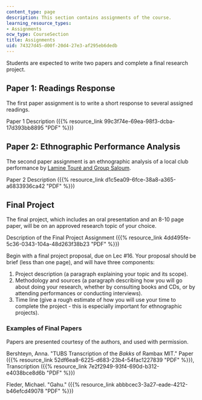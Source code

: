 ```yaml
---
content_type: page
description: This section contains assignments of the course.
learning_resource_types:
- Assignments
ocw_type: CourseSection
title: Assignments
uid: 74327d45-d00f-20d4-27e3-af295eb6dedb
---
```


Students are expected to write two papers and complete a final research project.

Paper 1: Readings Response
--------------------------

The first paper assignment is to write a short response to several assigned readings.

Paper 1 Description ({{% resource_link 99c3f74e-69ea-98f3-dcba-17d393bb8895 "PDF" %}})

Paper 2: Ethnographic Performance Analysis
------------------------------------------

The second paper assignment is an ethnographic analysis of a local club performance by [Lamine Touré and Group Saloum](http://www.laminetoure.com/groupsaloum.php).

Paper 2 Description ({{% resource_link d1c5ea09-6fce-38a8-a365-a6833936ca42 "PDF" %}})

Final Project
-------------

The final project, which includes an oral presentation and an 8-10 page paper, will be on an approved research topic of your choice.

Description of the Final Project Assignment ({{% resource_link 4dd495fe-5c36-0343-104a-48d263f38b23 "PDF" %}})

Begin with a final project proposal, due on Lec #16. Your proposal should be brief (less than one page), and will have three components:

1.  Project description (a paragraph explaining your topic and its scope).
2.  Methodology and sources (a paragraph describing how you will go about doing your research, whether by consulting books and CDs, or by attending performances or conducting interviews).
3.  Time line (give a rough estimate of how you will use your time to complete the project - this is especially important for ethnographic projects).

### Examples of Final Papers

Papers are presented courtesy of the authors, and used with permission.

Bershteyn, Anna. "TUBS Transcription of the _Bakks_ of Rambax MIT." Paper ({{% resource_link 52df6ea8-6225-d683-23b4-54fac1227839 "PDF" %}}), Transcription ({{% resource_link 7e2f2949-93f4-690d-b312-e4038bce8d6b "PDF" %}})

Fleder, Michael. "Gahu." ({{% resource_link abbbcec3-3a27-eade-4212-b46efcd49078 "PDF" %}})
